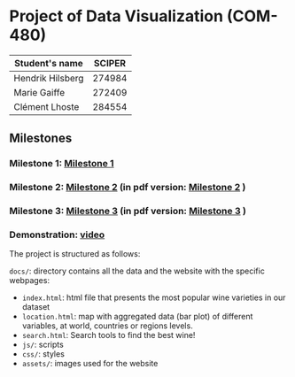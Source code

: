 # Project of Data Visualization (COM-480)

| Student's name | SCIPER |
| -------------- | ------ |
| Hendrik Hilsberg | 274984 |
| Marie Gaiffe | 272409 |
| Clément Lhoste |284554 |

## Milestones

### Milestone 1:  [Milestone 1](./Milestone/Milestone1.md)
### Milestone 2:  [Milestone 2](./Milestone/Milestone2.md) (in pdf version: [Milestone 2](./Milestone/Milestone2.pdf) )
### Milestone 3:  [Milestone 3](./Milestone/Milestone3.md) (in pdf version: [Milestone 3](./Milestone/Milestone3.pdf) )
### Demonstration: [video](https://drive.google.com/drive/folders/1jcNN1umqp4zI_OiV0H8SnzchlDbCSG_W?usp=sharing)

The project is structured as follows:

`docs/`: directory contains all the data and the website with the specific webpages:

 * `index.html`: html file that presents the most popular wine varieties in our dataset
 * `location.html`: map with aggregated data (bar plot) of different variables, at world, countries or regions levels.
 * `search.html`: Search tools to find the best wine!
 * `js/`: scripts
 * `css/`: styles
 *  `assets/`: images used for the website



